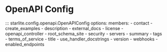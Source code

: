 # OpenAPI Config

::: starlite.config.openapi.OpenAPIConfig
    options:
        members:
            - contact
            - create_examples
            - description
            - external_docs
            - license
            - openapi_controller
            - root_schema_site
            - security
            - servers
            - summary
            - tags
            - terms_of_service
            - title
            - use_handler_docstrings
            - version
            - webhooks
            - enabled_endpoints
